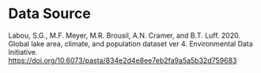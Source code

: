 # Data Source
Labou, S.G., M.F. Meyer, M.R. Brousil, A.N. Cramer, and B.T. Luff. 2020. Global lake area, climate, and population dataset ver 4. Environmental Data Initiative. https://doi.org/10.6073/pasta/834e2d4e8ee7eb2fa9a5a5b32d759683